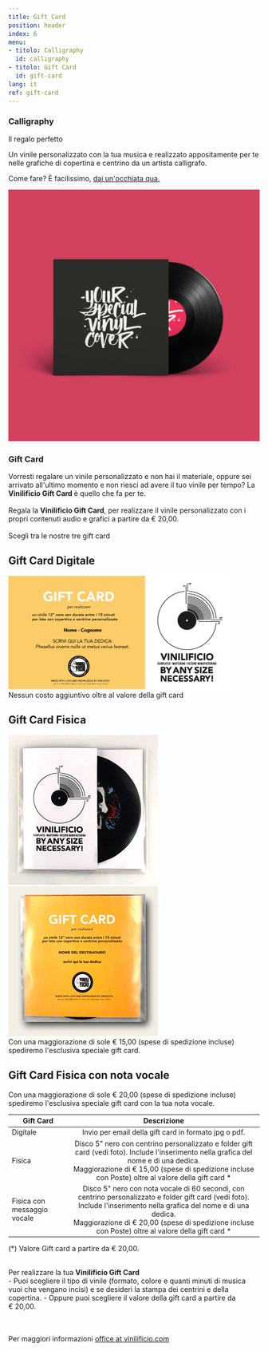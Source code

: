 ```yaml
---
title: Gift Card
position: header
index: 6
menu:
- titolo: Calligraphy
  id: calligraphy
- titolo: Gift Card
  id: gift-card  
lang: it
ref: gift-card
---
```



### Calligraphy
Il regalo perfetto

Un vinile personalizzato con la tua musica e realizzato appositamente per te nelle grafiche di copertina e centrino da un artista calligrafo.

Come fare? È facilissimo, <a href="/calligraphy/">dai un'occhiata qua.</a>


![calligraphy](/img/CAROSELLO_1.jpg)


### Gift Card

Vorresti regalare un vinile personalizzato e non hai il materiale, oppure sei arrivato all'ultimo momento e non riesci ad avere il tuo vinile per tempo?
La <b>Vinilificio Gift Card </b> è quello che fa per te.<br><br>
Regala la <b>Vinilificio Gift Card</b>, per realizzare il vinile personalizzato con i propri contenuti audio e grafici a partire da € 20,00.
<br>
<br>
Scegli tra le nostre tre gift card

## Gift Card Digitale
![giftcard](/img/GIFT-CARD_yellow_WEB.jpg)
<br>
Nessun costo aggiuntivo oltre al valore della gift card <br>

## Gift Card Fisica
![giftcardvinile](/img/gift-card-mockup-front_web.jpg)
![giftcardvinile](/img/gift-card-mockup-back_web.jpg)
<br>
Con una maggiorazione di sole € 15,00 (spese di spedizione incluse) spediremo l'esclusiva speciale gift card.

## Gift Card Fisica con nota vocale
Con una maggiorazione di sole € 20,00 (spese di spedizione incluse) spediremo l'esclusiva speciale gift card con la tua nota vocale.

|   Gift Card   | Descrizione                                                      |
| ------------- |:-----------------------------------------------------------------------:|
| Digitale| Invio per email della gift card in formato jpg o pdf.| Nessun costo aggiuntivo oltre al valore della gift card *|
| Fisica| Disco 5" nero con centrino personalizzato e folder gift card (vedi foto). Include l'inserimento nella grafica del nome e di una dedica. <br>Maggiorazione di € 15,00 (spese di spedizione incluse con Poste) oltre al valore della gift card *|
| Fisica con messaggio vocale| Disco 5" nero con nota vocale di 60 secondi, con centrino personalizzato e folder gift card (vedi foto). Include l'inserimento nella grafica del nome e di una dedica. <br>Maggiorazione di € 20,00 (spese di spedizione incluse con Poste) oltre al valore della gift card *|


(*) Valore Gift card a partire da € 20,00. 




<br>
Per realizzare la tua <b>Vinilificio Gift Card</b><br>
- Puoi scegliere il tipo di vinile (formato, colore e quanti minuti di musica vuoi che vengano incisi) e se desideri la stampa dei centrini e della copertina.
- Oppure puoi scegliere il valore della gift card a partire da € 20,00.<br>

<br><br>
Per maggiori informazioni <a href="mailto:office@vinilificio.com">office at vinilificio.com</a>
